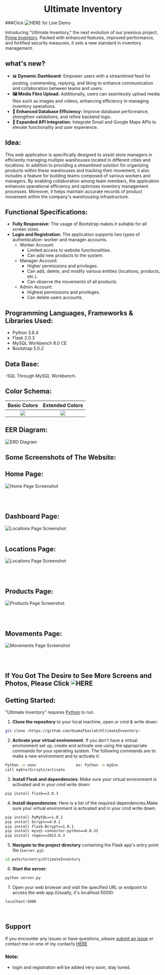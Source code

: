 <div align="center">
  <h1> Ultimate Inventory </h1>
</div>

###Click ![HERE](https://ultimateinventory.pythonanywhere.com) for Live Demo

Introducing "Ultimate Inventory," the next evolution of our previous project, [Prime Inventory](https://github.com/OsamaTbaileh/PrimeInventory). Packed with enhanced features, improved performance, and fortified security measures, it sets a new standard in inventory management.

## what's new?
- **📊 Dynamic Dashboard:** Empower users with a streamlined feed for posting, commenting, replying, and liking to enhance communication and collaboration between teams and users.
- **🖼️ Media Files Upload:** Additionally, users can seamlessly upload media files such as images and videos, enhancing efficiency in managing inventory operations.
- **💾 Enhanced Database Efficiency:** Improve database performance, strengthen validations, and refine backend logic.
- **🚀 Expanded API Integration:** Integrate Gmail and Google Maps APIs to elevate functionality and user experience.


## Idea:
This web application is specifically designed to assist store managers in efficiently managing multiple warehouses located in different cities and locations. In addition to providing a streamlined solution for organizing products within these warehouses and tracking their movement, it also includes a feature for building teams composed of various workers and managers. By enabling collaboration among team members, the application enhances operational efficiency and optimizes inventory management processes. Moreover, it helps maintain accurate records of product movement within the company's warehousing infrastructure.


## Functional Specifications:
- **Fully Responsive:** The usage of Bootstrap makes it suitable for all screen sizes.
- **Login and Registration:** The application supports two types of authentication: worker and manager accounts.
  - Worker Account:
    - Limited access to website functionalities.
    - Can add new products to the system.
  - Manager Account:
    - Higher permissions and privileges.
    - Can add, delete, and modify various entities (locations, products, etc.).
    - Can observe the movements of all products.
  - Admin Account:
    - Highest permissions and privileges.
    - Can delete users accounts.


## Programming Languages, Frameworks & Libraries Used:
- Python 3.6.4
- Flask 2.0.3
- MySQL Workbench 8.0 CE
- Bootstrap 5.0.2 


## Data Base:
-SQL Through MySQL Workbench.


## Color Schema:
Basic Colors   |  Extended Colors
:-------------------------:|:-------------------------:
![](https://github.com/OsamaTbaileh/UltimateInventory/blob/main/static/assets/color-pallete1.png)  |  ![](https://github.com/OsamaTbaileh/UltimateInventory/blob/main/static/assets/color-pallete2.png)


## EER Diagram:
![ERD Diagram](https://github.com/OsamaTbaileh/UltimateInventory/blob/main/static/assets/EER_diagram.png)
<br/>


## Some Screenshots of The Website:
## Home Page:
![Home Page Screenshot](https://github.com/OsamaTbaileh/UltimateInventory/blob/main/static/assets/home.jpeg)

<br/><br/>

## Dashboard Page:
![Locations Page Screenshot](https://github.com/OsamaTbaileh/UltimateInventory/blob/main/static/assets/dashboard.jpeg)
<br/><br/>

## Locations Page:
![Locations Page Screenshot](https://github.com/OsamaTbaileh/UltimateInventory/blob/main/static/assets/locations.jpeg)

<br/><br/>

## Products Page:
![Products Page Screenshot](https://github.com/OsamaTbaileh/UltimateInventory/blob/main/static/assets/products.jpeg)

<br/><br/>

## Movements Page:
![Movements Page Screenshot](https://github.com/OsamaTbaileh/UltimateInventory/blob/main/static/assets/movements.jpeg)

<br/><br/>

## If You Got The Desire to See More Screens and Photos, Please Click ![HERE](https://github.com/OsamaTbaileh/UltimateInventory/tree/main/static/assets)


## Getting Started:
"Ultimate Inventory" requires [Python](https://www.python.org/downloads/) to run.
1. **Clone the repository** to your local machine, open ur cmd & write down:
```sh
git clone <https://github.com/OsamaTbaileh/UltimateInventory>
```
2. **Activate your virtual environment**. If you don't have a virtual environment set up, create and activate one using the appropriate commands for your operating system. The following commands are to make a new environment and to activate it:
```sh
Python -m venv                  ex: Python -m myEnv
call myEnv/Scripts/activate
```
3. **Install Flask and dependencies**:
Make sure your virtual environment is activated and in your cmd write down:
```sh
pip install Flask==2.0.3
```
4. **Install dependencies**:
Here is a list of the required dependencies.Make sure your virtual environment is activated and in your cmd write down:
```sh
pip install PyMySQL==1.0.2
pip install bcrypt==4.0.1
pip install Flask-Bcrypt==1.0.1
pip install mysql-connector-python==8.0.33
pip install regex==2023.6.3
```
5. **Navigate to the project directory** containing the Flask app's entry point file (`server.py`):
```sh
cd path/to/entry/UltimateInventory
```
6. **Start the server**:
```sh
python server.py
```
7. Open your web browser and visit the specified URL or endpoint to access the web app.(Usually, it's localhost:5000):
```sh
localhost:5000
```
<br/>


## Support
If you encounter any issues or have questions, please [submit an issue](https://github.com/OsamaTbaileh/UltimateInventory/issues) or contact me on one of my contacts [HERE](https://github.com/OsamaTbaileh/OsamaTbaileh)
### Note:
- login and registration will be added very soon, stay tuned.
